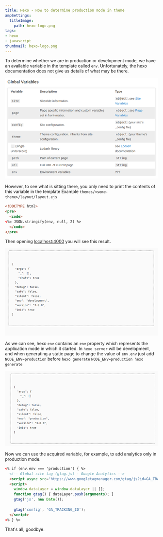 ```yaml
---
title: Hexo - How to determine production mode in theme
ampSettings:
  titleImage:
    path: hexo-logo.png
tags:
- hexo
- javascript
thumbnail: hexo-logo.png
---
```


To determine whether we are in production or development mode, we have an available variable in the template called `env`.
Unfortunately, the hexo documentation does not give us details of what may be there.

![hexo global variables list](hexo-how-to-determine-production-mode-in-theme/hexo-global-variables-list.png)

However, to see what is sitting there, you only need to print the contents of this variable in the template
Example `themes/<some-theme>/layout/layout.ejs`

```html
<!DOCTYPE html>
<pre>
  <code>
<%= JSON.stringify(env, null, 2) %>
  </code>
</pre>
```

Then opening [localhost:4000](http://localhost:4000) you will see this result.

![hexo env variable result](hexo-how-to-determine-production-mode-in-theme/env-return.png)

As we can see, hexo `env` contains an `env` property which represents the application mode in which it started.
In `hexo server` will be development, and when generating a static page to change the value of `env.env` just add `NODE_ENV=production` before `hexo generate`
`NODE_ENV=production hexo generate`

![hexo env variable result in production mode](hexo-how-to-determine-production-mode-in-theme/env-return-production.png)

Now we can use the acquired variable, for example, to add analytics only in production mode.

```html
<% if (env.env === 'production') { %>
  <!-- Global site tag (gtag.js) - Google Analytics -->
  <script async src="https://www.googletagmanager.com/gtag/js?id=GA_TRACKING_ID"></script>
  <script>
    window.dataLayer = window.dataLayer || [];
    function gtag() { dataLayer.push(arguments); }
    gtag('js', new Date());

    gtag('config', 'GA_TRACKING_ID');
  </script>
<% } %>
```

That's all, goodbye.